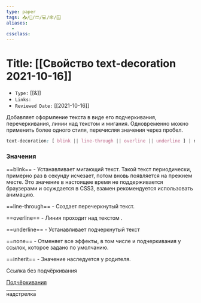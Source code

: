 ```yaml
---
type: paper
tags: 📥️/📜️/🩳/💻/🕸/🪟
aliases:
  - 
cssclass: 
---
```




# Title: **[[Свойство text-decoration 2021-10-16]]**
- `Type:` [[&]]
- `Links:`
- `Reviewed Date:` [[2021-10-16]]


Добавляет оформление текста в виде его подчеркивания, перечеркивания, линии над текстом и мигания. Одновременно можно применить более одного стиля, перечисляя значения через пробел.

```css
text-decoration: [ blink || line-through || overline || underline ] | none | inherit
```

### Значения

==blink== - Устанавливает мигающий текст. Такой текст периодически, примерно раз в секунду исчезает, потом вновь появляется на прежнем месте. Это значение в настоящее время не поддерживается браузерами и осуждается в CSS3, взамен рекомендуется использовать анимацию.

==line-through== - Создает перечеркнутый текст.

==overline== - Линия проходит над текстом .

==underline== - Устанавливает подчеркнутый текст

==none== - Отменяет все эффекты, в том числе и подчеркивания у ссылок, которое задано по умолчанию.

==inherit== - Значение наследуется у родителя.



<a href="#" style="text-decoration: none">Ссылка без подчёркивания</a>


<span style="text-decoration: underline">Подчёркивания</span>

<span style="text-decoration: overline">надстрелка</span>

